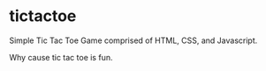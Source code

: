 # tictactoe

Simple Tic Tac Toe Game comprised of HTML, CSS, and Javascript.

Why cause tic tac toe is fun.
